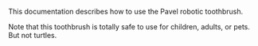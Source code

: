 This documentation describes how to use the Pavel robotic
toothbrush.

Note that this toothbrush is totally safe to use for children,
adults, or pets. But not turtles.
